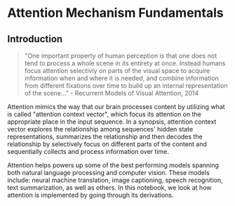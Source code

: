 # Attention Mechanism Fundamentals
## Introduction
> "One important property of human perception is that one does not tend to process a whole scene in its entirety at once. Instead humans focus attention selectivly on parts of the visual space to acquire information when and where it is needed, and combine information from different fixations over time to build up an internal representation of the scene..." - Recurrent Models of Visual Attention, 2014

Attention mimics the way that our brain processes content by utilizing what is called "attention context vector", which focus its attention on the appropriate place in the input sequence. In a synopsis, attention context vector explores the relationship among sequences' hidden state representations, summarizes the relationship and then decodes the relationship by selectively focus on different parts of the content and sequentially collects and process information over time. 

Attention helps powers up some of the best performing models spanning both natural language processing and computer vision. These models include: neural machine translation, image captioning, speech recognition, text summarization, as well as others. In this notebook, we look at how attention is implemented by going through its derivations.
